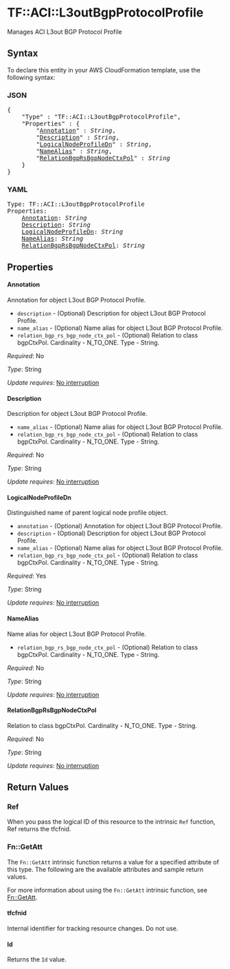# TF::ACI::L3outBgpProtocolProfile

Manages ACI L3out BGP Protocol Profile

## Syntax

To declare this entity in your AWS CloudFormation template, use the following syntax:

### JSON

<pre>
{
    "Type" : "TF::ACI::L3outBgpProtocolProfile",
    "Properties" : {
        "<a href="#annotation" title="Annotation">Annotation</a>" : <i>String</i>,
        "<a href="#description" title="Description">Description</a>" : <i>String</i>,
        "<a href="#logicalnodeprofiledn" title="LogicalNodeProfileDn">LogicalNodeProfileDn</a>" : <i>String</i>,
        "<a href="#namealias" title="NameAlias">NameAlias</a>" : <i>String</i>,
        "<a href="#relationbgprsbgpnodectxpol" title="RelationBgpRsBgpNodeCtxPol">RelationBgpRsBgpNodeCtxPol</a>" : <i>String</i>
    }
}
</pre>

### YAML

<pre>
Type: TF::ACI::L3outBgpProtocolProfile
Properties:
    <a href="#annotation" title="Annotation">Annotation</a>: <i>String</i>
    <a href="#description" title="Description">Description</a>: <i>String</i>
    <a href="#logicalnodeprofiledn" title="LogicalNodeProfileDn">LogicalNodeProfileDn</a>: <i>String</i>
    <a href="#namealias" title="NameAlias">NameAlias</a>: <i>String</i>
    <a href="#relationbgprsbgpnodectxpol" title="RelationBgpRsBgpNodeCtxPol">RelationBgpRsBgpNodeCtxPol</a>: <i>String</i>
</pre>

## Properties

#### Annotation

Annotation for object L3out BGP Protocol Profile.
- `description` - (Optional) Description for object L3out BGP Protocol Profile.
- `name_alias` - (Optional) Name alias for object L3out BGP Protocol Profile.
- `relation_bgp_rs_bgp_node_ctx_pol` - (Optional) Relation to class bgpCtxPol. Cardinality - N_TO_ONE. Type - String.

_Required_: No

_Type_: String

_Update requires_: [No interruption](https://docs.aws.amazon.com/AWSCloudFormation/latest/UserGuide/using-cfn-updating-stacks-update-behaviors.html#update-no-interrupt)

#### Description

Description for object L3out BGP Protocol Profile.
- `name_alias` - (Optional) Name alias for object L3out BGP Protocol Profile.
- `relation_bgp_rs_bgp_node_ctx_pol` - (Optional) Relation to class bgpCtxPol. Cardinality - N_TO_ONE. Type - String.

_Required_: No

_Type_: String

_Update requires_: [No interruption](https://docs.aws.amazon.com/AWSCloudFormation/latest/UserGuide/using-cfn-updating-stacks-update-behaviors.html#update-no-interrupt)

#### LogicalNodeProfileDn

Distinguished name of parent logical node profile object.
- `annotation` - (Optional) Annotation for object L3out BGP Protocol Profile.
- `description` - (Optional) Description for object L3out BGP Protocol Profile.
- `name_alias` - (Optional) Name alias for object L3out BGP Protocol Profile.
- `relation_bgp_rs_bgp_node_ctx_pol` - (Optional) Relation to class bgpCtxPol. Cardinality - N_TO_ONE. Type - String.

_Required_: Yes

_Type_: String

_Update requires_: [No interruption](https://docs.aws.amazon.com/AWSCloudFormation/latest/UserGuide/using-cfn-updating-stacks-update-behaviors.html#update-no-interrupt)

#### NameAlias

Name alias for object L3out BGP Protocol Profile.
- `relation_bgp_rs_bgp_node_ctx_pol` - (Optional) Relation to class bgpCtxPol. Cardinality - N_TO_ONE. Type - String.

_Required_: No

_Type_: String

_Update requires_: [No interruption](https://docs.aws.amazon.com/AWSCloudFormation/latest/UserGuide/using-cfn-updating-stacks-update-behaviors.html#update-no-interrupt)

#### RelationBgpRsBgpNodeCtxPol

Relation to class bgpCtxPol. Cardinality - N_TO_ONE. Type - String.

_Required_: No

_Type_: String

_Update requires_: [No interruption](https://docs.aws.amazon.com/AWSCloudFormation/latest/UserGuide/using-cfn-updating-stacks-update-behaviors.html#update-no-interrupt)

## Return Values

### Ref

When you pass the logical ID of this resource to the intrinsic `Ref` function, Ref returns the tfcfnid.

### Fn::GetAtt

The `Fn::GetAtt` intrinsic function returns a value for a specified attribute of this type. The following are the available attributes and sample return values.

For more information about using the `Fn::GetAtt` intrinsic function, see [Fn::GetAtt](https://docs.aws.amazon.com/AWSCloudFormation/latest/UserGuide/intrinsic-function-reference-getatt.html).

#### tfcfnid

Internal identifier for tracking resource changes. Do not use.

#### Id

Returns the <code>Id</code> value.

